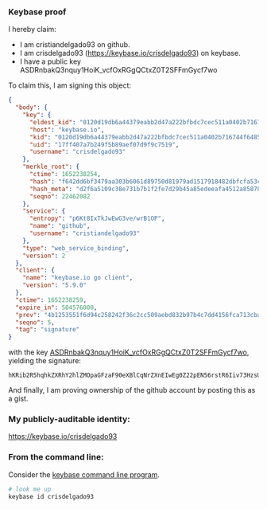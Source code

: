 ### Keybase proof

I hereby claim:

  * I am cristiandelgado93 on github.
  * I am crisdelgado93 (https://keybase.io/crisdelgado93) on keybase.
  * I have a public key ASDRnbakQ3nquy1HoiK_vcfOxRGgQCtxZ0T2SFFmGycf7wo

To claim this, I am signing this object:

```json
{
  "body": {
    "key": {
      "eldest_kid": "0120d19db6a44379eabb2d47a222bfbdc7cec511a0402b716744f64851661b271fef0a",
      "host": "keybase.io",
      "kid": "0120d19db6a44379eabb2d47a222bfbdc7cec511a0402b716744f64851661b271fef0a",
      "uid": "17ff407a7b249f5b89aef07d9f9c7519",
      "username": "crisdelgado93"
    },
    "merkle_root": {
      "ctime": 1652238254,
      "hash": "f642dd6bf3479aa303b6061d89750d81979ad1517918482dbfcfa53c5de155e2dba5558f0496339ded4d94edd43fe15f730076c832b83bf01e7ca2fdbe76e535",
      "hash_meta": "d2f6a5109c38e731b7b1f2fe7d29b45a85edeeafa4512a85878644aef088b004",
      "seqno": 22462082
    },
    "service": {
      "entropy": "p6Kt8IxTkJwEwG3ve/wrB1OP",
      "name": "github",
      "username": "cristiandelgado93"
    },
    "type": "web_service_binding",
    "version": 2
  },
  "client": {
    "name": "keybase.io go client",
    "version": "5.9.0"
  },
  "ctime": 1652238259,
  "expire_in": 504576000,
  "prev": "4b1253551f6d94c258242f36c2cc509aebd832b97b4c7dd4156fca713cbad093",
  "seqno": 5,
  "tag": "signature"
}
```

with the key [ASDRnbakQ3nquy1HoiK_vcfOxRGgQCtxZ0T2SFFmGycf7wo](https://keybase.io/crisdelgado93), yielding the signature:

```
hKRib2R5hqhkZXRhY2hlZMOpaGFzaF90eXBlCqNrZXnEIwEg0Z22pEN56rstR6Iiv73HzsURoEArcWdE9khRZhsnH+8Kp3BheWxvYWTESpcCBcQgSxJTVR9tlMJYJC82wsxQmuvYMrl7TH3UFW/KcTy60JPEIFabfi1P6+ad1Fi6SOEbvBsWY5EPlabRMAzurAO4Pa6VAgHCo3NpZ8RAZAn1G8eC8LFNd9jGBb/UO1ehz08PTCOf2w6qm/l1bnOA+3UifrK6vLHu1fA6BOXunBkbv830E6DVsao1pRPJD6hzaWdfdHlwZSCkaGFzaIKkdHlwZQildmFsdWXEIOxyEq5jRt8dcV6iE2rpdzXJbC5d6/+oSEOXZ9eFyN5ro3RhZ80CAqd2ZXJzaW9uAQ==

```

And finally, I am proving ownership of the github account by posting this as a gist.

### My publicly-auditable identity:

https://keybase.io/crisdelgado93

### From the command line:

Consider the [keybase command line program](https://keybase.io/download).

```bash
# look me up
keybase id crisdelgado93
```
